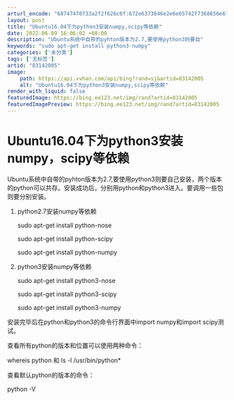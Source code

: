 ```yaml
---
arturl_encode: "68747470733a2f2f626c6f:672e6373646e2e6e65742f7368656e67676564657169616e67:2f61727469636c652f64657461696c732f3833313432303035"
layout: post
title: "Ubuntu16.04下为python3安装numpy,scipy等依赖"
date: 2022-06-09 16:06:02 +08:00
description: "Ubuntu系统中自带的pyhton版本为2.7,要使用python3则要自"
keywords: "sudo apt-get install python3-numpy"
categories: ['未分类']
tags: ['无标签']
artid: "83142005"
image:
    path: https://api.vvhan.com/api/bing?rand=sj&artid=83142005
    alt: "Ubuntu16.04下为python3安装numpy,scipy等依赖"
render_with_liquid: false
featuredImage: https://bing.ee123.net/img/rand?artid=83142005
featuredImagePreview: https://bing.ee123.net/img/rand?artid=83142005
---
```


# Ubuntu16.04下为python3安装numpy，scipy等依赖

Ubuntu系统中自带的pyhton版本为2.7,要使用python3则要自己安装，两个版本的python可以共存。安装成功后，分别用python和python3进入。要调用一些包则要分别安装。

1. python2.7安装numpy等依赖
     
   sudo apt-get install python-nose
     
   sudo apt-get install python-scipy
     
   sudo apt-get install python-numpy
2. python3安装numpy等依赖
     
   sudo apt-get install python3-nose
     
   sudo apt-get install python3-scipy
     
   sudo apt-get install python3-numpy

安装完毕后在python和python3的命令行界面中import numpy和import scipy测试。
  
查看所有python的版本和位置可以使用两种命令：
  
whereis python 和 ls -l /usr/bin/python\*
  
查看默认python的版本的命令：
  
python -V